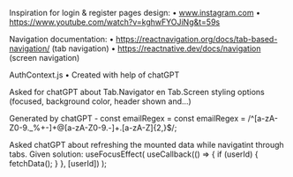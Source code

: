 Inspiration for login & register pages design:
• www.instagram.com
• https://www.youtube.com/watch?v=kghwFYOJiNg&t=59s

Navigation documentation:
• https://reactnavigation.org/docs/tab-based-navigation/ (tab navigation)
• https://reactnative.dev/docs/navigation (screen navigation)

AuthContext.js
• Created with help of chatGPT

Asked for chatGPT about Tab.Navigator en Tab.Screen styling options (focused, background color, header shown and...)

Generated by chatGPT - const emailRegex =     const emailRegex = /^[a-zA-Z0-9._%+-]+@[a-zA-Z0-9.-]+\.[a-zA-Z]{2,}$/;

Asked chatGPT about refreshing the mounted data while navigatint through tabs. Given solution:
    useFocusEffect(
        useCallback(() => {
            if (userId) {
                fetchData();
            }
        }, [userId])
    );

